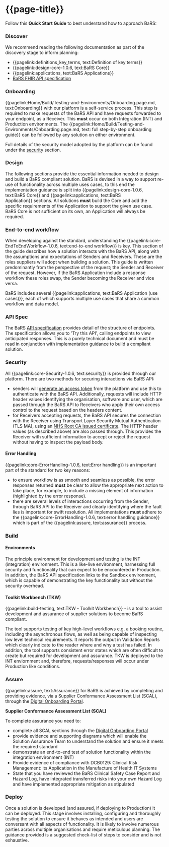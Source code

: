 # {{page-title}}

Follow this **Quick Start Guide** to best understand how to approach BaRS:

### Discover 
We recommend reading the following documentation as part of the discovery stage to inform planning: 

* {{pagelink:definitions_key_terms, text:Definition of key terms}}  
* {{pagelink:design-core-1.0.6, text:BaRS Core}} 
* {{pagelink:applications, text:BaRS Applications}}
* [BaRS FHIR API specification](https://digital.nhs.uk/developer/api-catalogue/booking-and-referral-fhir/v1_0_0)

### Onboarding
{{pagelink:Home/Build/Testing-and-Environments/Onboarding.page.md, text:Onboarding}} with our platform is a self-service process. This step is required to make requests of the BaRS API and have requests forwarded to your endpoint, as a Receiver. This **must** occur on both Integration (INT) and Production environments. The {{pagelink:Home/Build/Testing-and-Environments/Onboarding.page.md, text: full step-by-step onboarding guide}} can be followed by any solution on either environment. 

Full details of the security model adopted by the platform can be found under the [security](https://digital.nhs.uk/developer/guides-and-documentation/security-and-authorisation/application-restricted-restful-apis-signed-jwt-authentication) section.

### Design
The following sections provide the essential information needed to design and build a BaRS compliant solution. BaRS is devised in a way to support re-use of functionality across multiple uses cases, to this end the implementation guidance is split into {{pagelink:design-core-1.0.6, text:BaRS Core}} and {{pagelink:applications, text:BaRS Application}} sections. All solutions **must** build the Core and add the specific requirements of the Application to support the given use case. BaRS Core is not sufficient on its own, an Application will always be required. 

### End-to-end workflow 
When developing against the standard, understanding the {{pagelink:core-EndToEndWorkflow-1.0.6, text:end-to-end workflow}} is key. This section of the guide describes how a solution interacts with the BaRS API, along with the assumptions and expectations of Senders and Receivers. These are the roles suppliers will adopt when building a solution. This guide is written predominantly from the perspective of the request; the Sender and Receiver of the request. However, if the BaRS Application include a response workflow these roles swap, the Sender becoming the Receiver and vice versa. 

BaRS includes several {{pagelink:applications, text:BaRS Application (use cases)}}, each of which supports multiple use cases that share a common workflow and data model.


### API Spec
The BaRS [API specification](https://digital.nhs.uk/developer/api-catalogue/booking-and-referral-fhir/v1_0_0) provides detail of the structure of endpoints. The specification allows you to 'Try this API', calling endpoints to view anticipated responses. This is a purely technical document and must be read in conjunction with implementation guidance to build a compliant solution. 

### Security
All {{pagelink:core-Security-1.0.6, text:security}} is provided through our platform. There are two methods for securing interactions via BaRS API:
* senders will [generate an access token](https://digital.nhs.uk/developer/guides-and-documentation/security-and-authorisation/application-restricted-restful-apis-signed-jwt-authentication#how-this-pattern-works) from the platform and use this to authenticate with the BaRS API. Additionally, requests will include HTTP header values identifying the organisation, software and user, which are passed through the BaRS API to Receivers who apply their own access control to the request based on the headers content.
* for Receivers accepting requests, the BaRS API secures the connection with the Receiver using Transport Layer Security Mutual Authentication (TLS MA), using an [NHS Root CA issued certificate](https://digital.nhs.uk/services/path-to-live-environments/live-environment#rootca-and-subca-certificates). The HTTP header values (as described above) are also passed through. This provides the Receiver with sufficient information to accept or reject the request without having to inspect the payload body. 

#### Error Handling 
{{pagelink:core-ErrorHandling-1.0.6, text:Error handling}} is an important part of the standard for two key reasons:

* to ensure workflow is as smooth and seamless as possible, the error responses returned **must** be clear to allow the appropriate next action to take place, for example, to include a missing element of information (highlighted by the error response).
* there are several levels of interactions occurring from the Sender, through BaRS API to the Receiver and clearly identifying where the fault lies is important for swift resolution. All implementations **must** adhere to the {{pagelink:core-ErrorHandling-1.0.6, text:error handling guidance}} which is part of the {{pagelink:assure, text:assurance}} process.

### Build
#### Environments
The principle environment for development and testing is the INT (integration) environment. This is a like-live environment, harnessing full security and functionality that can expect to be encountered in Production. In addition, the BaRS API specification links to the Sandbox environment, which is capable of demonstrating the key functionality but without the security overhead. 



#### Toolkit Workbench (TKW)
{{pagelink:build-testing, text:TKW - Toolkit Workbench}} - is a tool to assist development and assurance of supplier solutions to become BaRS compliant.

The tool supports testing of key high-level workflows e.g. a booking routine, including the asynchronous flows, as well as being capable of inspecting low level technical requirements. It reports the output in Validation Reports which clearly indicate to the reader where and why a test has failed. In addition, the tool supports consistent error states which are often difficult to create but required for development and assurance. TKW is deployed to the INT enviornment and, therefore, requests/responses will occur under Production like conditions.

### Assure
{{pagelink:assure, text:Assurance}} for BaRS is achieved by completing and providing evidence, via a Supplier Conformance Assessment List (SCAL), through the [Digital Onboarding Portal](https://digital.nhs.uk/developer/guides-and-documentation/digital-onboarding).

**Supplier Conformance Assessment List (SCAL)**
</p>
To complete assurance you need to:

* complete all SCAL sections through the [Digital Onboarding Portal](https://digital.nhs.uk/developer/guides-and-documentation/digital-onboarding)
* provide evidence and supporting diagrams which will enable the Solution Assurance Team to understand the solution and ensure it meets the required standard
* demonstrate an end-to-end test of solution functionality within the integration environment (INT)
* Provide evidence of compliance with DCB0129: Clinical Risk Management: its Application in the Manufacture of Health IT Systems
* State that you have reviewed the BaRS Clinical Safety Case Report and Hazard Log, have integrated transferred risks into your own Hazard Log and have implemented appropriate mitigation as stipulated

### Deploy
Once a solution is developed (and assured, if deploying to Production) it can be deployed. This stage involves installing, configuring and thoroughly testing the solution to ensure it behaves as intended and users are conversant with all aspects of functionality. It is likely to involve numerous parties across multiple organisations and require meticulous planning. The guidance provided is a suggested check-list of steps to consider and is not exhaustive. 